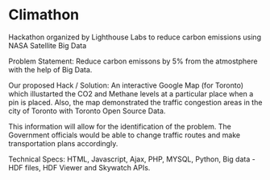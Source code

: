 # Climathon
Hackathon organized by Lighthouse Labs to reduce carbon emissions using NASA Satellite Big Data

Problem Statement: Reduce carbon emissons by 5% from the atmostphere with the help of Big Data.

Our proposed Hack / Solution: An interactive Google Map (for Toronto) which illustarted the CO2 and Methane levels at a particular place when a pin is placed. Also, the map demonstrated the traffic congestion areas in the city of Toronto with Toronto Open Source Data. 

This information will allow for the identification of the problem. The Government officials would be able to change traffic routes and make transportation plans accordingly.

Technical Specs: HTML, Javascript, Ajax, PHP, MYSQL, Python, Big data - HDF files, HDF Viewer and Skywatch APIs. 
